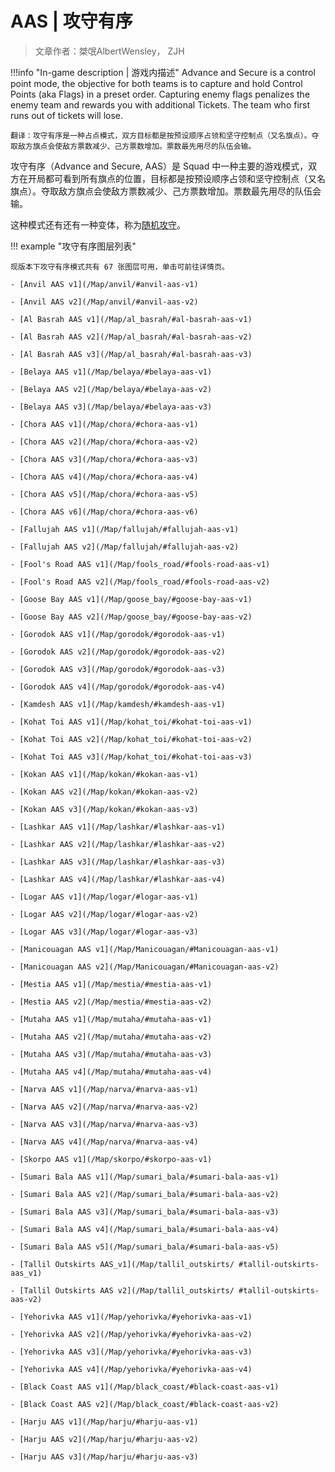 # AAS | 攻守有序

> 文章作者：桀氓AlbertWensley， ZJH

!!!info "In-game description | 游戏内描述"
    Advance and Secure is a control point mode, the objective for both teams is to capture and hold Control Points (aka Flags) in a preset order. Capturing enemy flags penalizes the enemy team and rewards you with additional Tickets. The team who first runs out of tickets will lose.
    
    翻译：攻守有序是一种占点模式，双方目标都是按预设顺序占领和坚守控制点（又名旗点）。夺取敌方旗点会使敌方票数减少、己方票数增加。票数最先用尽的队伍会输。

攻守有序（Advance and Secure, AAS）是 Squad 中一种主要的游戏模式，双方在开局都可看到所有旗点的位置，目标都是按预设顺序占领和坚守控制点（又名旗点）。夺取敌方旗点会使敌方票数减少、己方票数增加。票数最先用尽的队伍会输。

这种模式还有还有一种变体，称为[随机攻守](./RAAS)。

!!! example "攻守有序图层列表"

    现版本下攻守有序模式共有 67 张图层可用，单击可前往详情页。
    
    - [Anvil AAS v1](/Map/anvil/#anvil-aas-v1)

    - [Anvil AAS v2](/Map/anvil/#anvil-aas-v2)

    - [Al Basrah AAS v1](/Map/al_basrah/#al-basrah-aas-v1)

    - [Al Basrah AAS v2](/Map/al_basrah/#al-basrah-aas-v2)

    - [Al Basrah AAS v3](/Map/al_basrah/#al-basrah-aas-v3)

    - [Belaya AAS v1](/Map/belaya/#belaya-aas-v1)

    - [Belaya AAS v2](/Map/belaya/#belaya-aas-v2)

    - [Belaya AAS v3](/Map/belaya/#belaya-aas-v3)

    - [Chora AAS v1](/Map/chora/#chora-aas-v1)

    - [Chora AAS v2](/Map/chora/#chora-aas-v2)

    - [Chora AAS v3](/Map/chora/#chora-aas-v3)

    - [Chora AAS v4](/Map/chora/#chora-aas-v4)

    - [Chora AAS v5](/Map/chora/#chora-aas-v5)

    - [Chora AAS v6](/Map/chora/#chora-aas-v6)

    - [Fallujah AAS v1](/Map/fallujah/#fallujah-aas-v1)

    - [Fallujah AAS v2](/Map/fallujah/#fallujah-aas-v2)

    - [Fool's Road AAS v1](/Map/fools_road/#fools-road-aas-v1)

    - [Fool's Road AAS v2](/Map/fools_road/#fools-road-aas-v2)

    - [Goose Bay AAS v1](/Map/goose_bay/#goose-bay-aas-v1)

    - [Goose Bay AAS v2](/Map/goose_bay/#goose-bay-aas-v2)

    - [Gorodok AAS v1](/Map/gorodok/#gorodok-aas-v1)

    - [Gorodok AAS v2](/Map/gorodok/#gorodok-aas-v2)

    - [Gorodok AAS v3](/Map/gorodok/#gorodok-aas-v3)

    - [Gorodok AAS v4](/Map/gorodok/#gorodok-aas-v4)

    - [Kamdesh AAS v1](/Map/kamdesh/#kamdesh-aas-v1)

    - [Kohat Toi AAS v1](/Map/kohat_toi/#kohat-toi-aas-v1)

    - [Kohat Toi AAS v2](/Map/kohat_toi/#kohat-toi-aas-v2)

    - [Kohat Toi AAS v3](/Map/kohat_toi/#kohat-toi-aas-v3)

    - [Kokan AAS v1](/Map/kokan/#kokan-aas-v1)

    - [Kokan AAS v2](/Map/kokan/#kokan-aas-v2)

    - [Kokan AAS v3](/Map/kokan/#kokan-aas-v3)

    - [Lashkar AAS v1](/Map/lashkar/#lashkar-aas-v1)

    - [Lashkar AAS v2](/Map/lashkar/#lashkar-aas-v2)

    - [Lashkar AAS v3](/Map/lashkar/#lashkar-aas-v3)

    - [Lashkar AAS v4](/Map/lashkar/#lashkar-aas-v4)

    - [Logar AAS v1](/Map/logar/#logar-aas-v1)

    - [Logar AAS v2](/Map/logar/#logar-aas-v2)

    - [Logar AAS v3](/Map/logar/#logar-aas-v3)

    - [Manicouagan AAS v1](/Map/Manicouagan/#Manicouagan-aas-v1)

    - [Manicouagan AAS v2](/Map/Manicouagan/#Manicouagan-aas-v2)

    - [Mestia AAS v1](/Map/mestia/#mestia-aas-v1)

    - [Mestia AAS v2](/Map/mestia/#mestia-aas-v2)

    - [Mutaha AAS v1](/Map/mutaha/#mutaha-aas-v1)

    - [Mutaha AAS v2](/Map/mutaha/#mutaha-aas-v2)

    - [Mutaha AAS v3](/Map/mutaha/#mutaha-aas-v3)

    - [Mutaha AAS v4](/Map/mutaha/#mutaha-aas-v4)

    - [Narva AAS v1](/Map/narva/#narva-aas-v1)

    - [Narva AAS v2](/Map/narva/#narva-aas-v2)

    - [Narva AAS v3](/Map/narva/#narva-aas-v3)

    - [Narva AAS v4](/Map/narva/#narva-aas-v4)

    - [Skorpo AAS v1](/Map/skorpo/#skorpo-aas-v1)

    - [Sumari Bala AAS v1](/Map/sumari_bala/#sumari-bala-aas-v1)

    - [Sumari Bala AAS v2](/Map/sumari_bala/#sumari-bala-aas-v2)

    - [Sumari Bala AAS v3](/Map/sumari_bala/#sumari-bala-aas-v3)

    - [Sumari Bala AAS v4](/Map/sumari_bala/#sumari-bala-aas-v4)

    - [Sumari Bala AAS v5](/Map/sumari_bala/#sumari-bala-aas-v5)

    - [Tallil Outskirts AAS_v1](/Map/tallil_outskirts/ #tallil-outskirts-aas_v1)

    - [Tallil Outskirts AAS v2](/Map/tallil_outskirts/ #tallil-outskirts-aas-v2)

    - [Yehorivka AAS v1](/Map/yehorivka/#yehorivka-aas-v1)

    - [Yehorivka AAS v2](/Map/yehorivka/#yehorivka-aas-v2)

    - [Yehorivka AAS v3](/Map/yehorivka/#yehorivka-aas-v3)

    - [Yehorivka AAS v4](/Map/yehorivka/#yehorivka-aas-v4)

    - [Black Coast AAS v1](/Map/black_coast/#black-coast-aas-v1)

    - [Black Coast AAS v2](/Map/black_coast/#black-coast-aas-v2)

    - [Harju AAS v1](/Map/harju/#harju-aas-v1)

    - [Harju AAS v2](/Map/harju/#harju-aas-v2)

    - [Harju AAS v3](/Map/harju/#harju-aas-v3)
